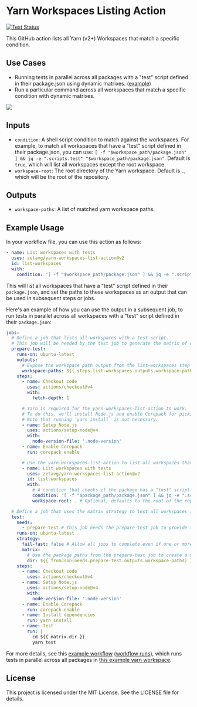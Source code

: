 # Yarn Workspaces Listing Action

[![Test Status](https://img.shields.io/github/actions/workflow/status/zetavg/yarn-workspaces-list-action/test-all.yml?style=flat-square&label=test&cacheSeconds=300&link=https%3A%2F%2Fgithub.com%2Fzetavg%2Fyarn-workspaces-list-action%2Factions%2Fworkflows%2Ftest-all.yml)](https://github.com/zetavg/yarn-workspaces-list-action/actions/workflows/test-all.yml)

This GitHub action lists all Yarn (v2+) Workspaces that match a specific condition.

## Use Cases

* Running tests in parallel across all packages with a "test" script defined in their package.json using dynamic matrixes. ([example](https://github.com/zetavg/yarn-workspaces-list-action/blob/main/.github/workflows/test-example-test-all-packages-in-parallel.yml#L56-L58))
* Run a particular command across all workspaces that match a specific condition with dynamic matrixes.

![](https://github.com/zetavg/yarn-workspaces-list-action/assets/3784687/5c812ff1-ce4e-4fc3-afe4-5d2c16b59c92)

## Inputs

- `condition`: A shell script condition to match against the workspaces. For example, to match all workspaces that have a "test" script defined in their package.json, you can use: `[ -f "$workspace_path/package.json" ] && jq -e ".scripts.test" "$workspace_path/package.json"`. Default is `true`, which will list all workspaces except the root workspace.
- `workspace-root`: The root directory of the Yarn workspace. Default is `.`, which will be the root of the repository.

## Outputs

- `workspace-paths`: A list of matched yarn workspace paths.

## Example Usage

In your workflow file, you can use this action as follows:

```yml
- name: List workspaces with tests
  uses: zetavg/yarn-workspaces-list-action@v2
  id: list-workspaces
  with:
    condition: '[ -f "$workspace_path/package.json" ] && jq -e ".scripts.test" "$workspace_path/package.json"'
```

This will list all workspaces that have a "test" script defined in their `package.json`, and set the paths to these workspaces as an output that can be used in subsequent steps or jobs.

Here's an example of how you can use the output in a subsequent job, to run tests in parallel across all workspaces with a "test" script defined in their `package.json`:

```yml
jobs:
  # Define a job that lists all workspaces with a test script.
  # This job will be needed by the test job to generate the matrix of workspaces to test dynamically.
  prepare-test:
    runs-on: ubuntu-latest
    outputs:
      # Expose the workspace path output from the list-workspaces step for other jobs to use it.
      workspace-paths: ${{ steps.list-workspaces.outputs.workspace-paths }}
    steps:
      - name: Checkout code
        uses: actions/checkout@v4
        with:
          fetch-depth: 1

      # Yarn is required for the yarn-workspaces-list-action to work.
      # To do this, we'll install Node.js and enable Corepack for picking up the correct yarn version here. This may vary depending on your project.
      # Note that running `yarn install` is not necessary.
      - name: Setup Node.js
        uses: actions/setup-node@v4
        with:
          node-version-file: '.node-version'
      - name: Enable Corepack
        run: corepack enable

      # Use the yarn-workspaces-list-action to list all workspaces that have a test script.
      - name: List workspaces with tests
        uses: zetavg/yarn-workspaces-list-action@v2
        id: list-workspaces
        with:
          # A condition that checks if the package has a "test" script defined in its package.json.
          condition: '[ -f "$package_path/package.json" ] && jq -e ".scripts.test" "$package_path/package.json"'
          workspace-root: . # Optional, defaults to the root of the repository (".").

  # Define a job that uses the matrix strategy to test all workspaces in parallel.
  test:
    needs:
      - prepare-test # This job needs the prepare-test job to provide the package paths that need to be tested.
    runs-on: ubuntu-latest
    strategy:
      fail-fast: false # Allow all jobs to complete even if one or more fails.
      matrix:
        # Use the package paths from the prepare-test job to create a matrix of workspaces to test.
        dir: ${{ fromJson(needs.prepare-test.outputs.workspace-paths) }}
    steps:
      - name: Checkout code
        uses: actions/checkout@v4
      - name: Setup Node.js
        uses: actions/setup-node@v4
        with:
          node-version-file: '.node-version'
      - name: Enable Corepack
        run: corepack enable
      - name: Install dependencies
        run: yarn install
      - name: Test
        run: |
          cd ${{ matrix.dir }}
          yarn test
```

For more details, see this [example workflow](https://github.com/zetavg/yarn-workspaces-list-action/blob/main/.github/workflows/test-example-test-all-packages-in-parallel.yml) ([workflow runs](https://github.com/zetavg/yarn-workspaces-list-action/actions/workflows/test-example-test-all-packages-in-parallel.yml)), which runs tests in parallel across all packages in [this example yarn workspace](https://github.com/zetavg/yarn-workspaces-list-action/tree/main/examples/test-all-packages-in-parallel).

## License

This project is licensed under the MIT License. See the LICENSE file for details.
